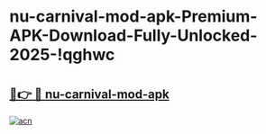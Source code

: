 # nu-carnival-mod-apk-Premium-APK-Download-Fully-Unlocked-2025-!qghwc

# <h2><a href="https://udit8c.esa.edu.pl?title=nu-carnival-mod-apk&ref=qghwc">🔗👉 🔴 nu-carnival-mod-apk</a></h2>

[![acn](https://github.com/user-attachments/assets/0f9c940e-d8b0-45ae-aac7-cd30a18b3e1c)](https://udit8c.esa.edu.pl?title=nu-carnival-mod-apk&ref=qghwc)

